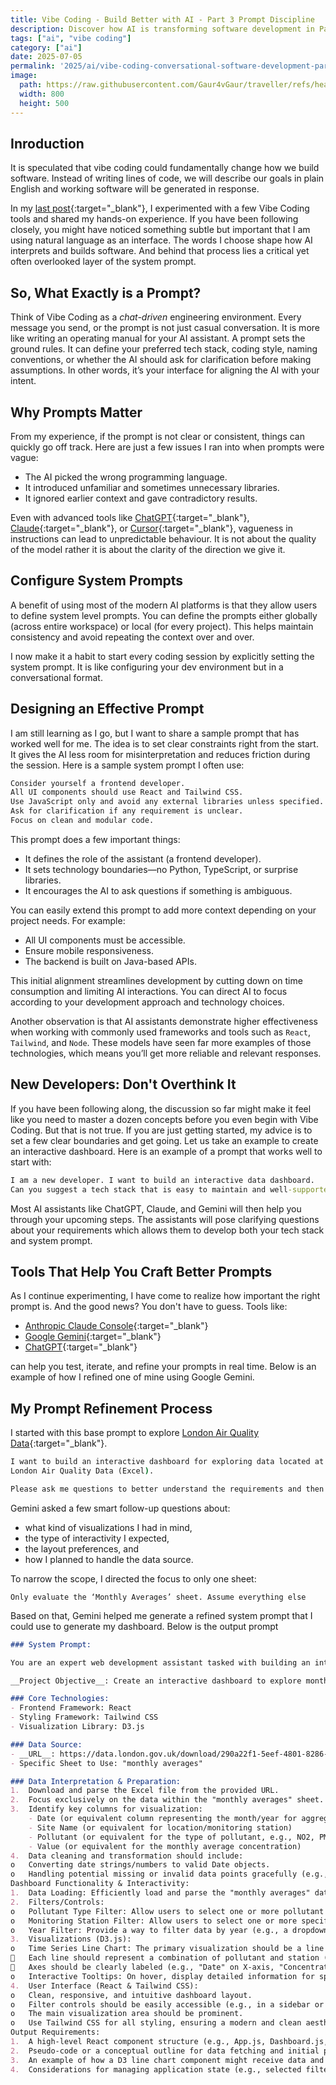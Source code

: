 ```yaml
---
title: Vibe Coding - Build Better with AI - Part 3 Prompt Discipline
description: Discover how AI is transforming software development in Part 3 of my 'Vibe Coding' series. Explore conversational coding, real-time code generation in practice, and the future of developer productivity.
tags: ["ai", "vibe coding"]
category: ["ai"]
date: 2025-07-05
permalink: '2025/ai/vibe-coding-conversational-software-development-part3/'
image:
  path: https://raw.githubusercontent.com/Gaur4vGaur/traveller/refs/heads/master/images/ai/2025-06-21-ai_vibe-coding-conversational-software-development-part2/cover-image-compressed.png
  width: 800
  height: 500
---
```


## Inroduction
It is speculated that vibe coding could fundamentally change how we build software. Instead of writing lines of code, we will describe our goals in plain English and working software will be generated in response.

In my [last post](https://www.gaurgaurav.com/2025/ai/vibe-coding-conversational-software-development-part2/){:target="_blank"}, I experimented with a few Vibe Coding tools and shared my hands-on experience. If you have been following closely, you might have noticed something subtle but important that I am using natural language as an interface. The words I choose shape how AI interprets and builds software. And behind that process lies a critical yet often overlooked layer of the system prompt.

## So, What Exactly is a Prompt?
Think of Vibe Coding as a _chat-driven_ engineering environment. Every message you send, or the prompt is not just casual conversation. It is more like writing an operating manual for your AI assistant.
A prompt sets the ground rules. It can define your preferred tech stack, coding style, naming conventions, or whether the AI should ask for clarification before making assumptions. In other words, it’s your interface for aligning the AI with your intent.

## Why Prompts Matter
From my experience, if the prompt is not clear or consistent, things can quickly go off track. Here are just a few issues I ran into when prompts were vague:
- The AI picked the wrong programming language.
- It introduced unfamiliar and sometimes unnecessary libraries.
- It ignored earlier context and gave contradictory results.

Even with advanced tools like [ChatGPT](https://chatgpt.com/){:target="_blank"}, [Claude](https://claude.ai/){:target="_blank"}, or [Cursor](https://cursor.com/en){:target="_blank"}, vagueness in instructions can lead to unpredictable behaviour. It is not about the quality of the model rather it is about the clarity of the direction we give it.

## Configure System Prompts
A benefit of using most of the modern AI platforms is that they allow users to define system level prompts. You can define the prompts either globally (across entire workspace) or local (for every project). This helps maintain consistency and avoid repeating the context over and over.

I now make it a habit to start every coding session by explicitly setting the system prompt. It is like configuring your dev environment but in a conversational format.


## Designing an Effective Prompt
I am still learning as I go, but I want to share a sample prompt that has worked well for me. The idea is to set clear constraints right from the start. It gives the AI less room for misinterpretation and reduces friction during the session.
Here is a sample system prompt I often use:

```cmd
Consider yourself a frontend developer.
All UI components should use React and Tailwind CSS.
Use JavaScript only and avoid any external libraries unless specified.
Ask for clarification if any requirement is unclear.
Focus on clean and modular code.
```
This prompt does a few important things:
- It defines the role of the assistant (a frontend developer).
- It sets technology boundaries—no Python, TypeScript, or surprise libraries.
- It encourages the AI to ask questions if something is ambiguous.

You can easily extend this prompt to add more context depending on your project needs. For example:
- All UI components must be accessible.
- Ensure mobile responsiveness.
- The backend is built on Java-based APIs.

This initial alignment streamlines development by cutting down on time consumption and limiting AI interactions. You can direct AI to focus according to your development approach and technology choices.

Another observation is that AI assistants demonstrate higher effectiveness when working with commonly used frameworks and tools such as `React`, `Tailwind`, and `Node`. These models have seen far more examples of those technologies, which means you’ll get more reliable and relevant responses.

## New Developers: Don't Overthink It
If you have been following along, the discussion so far might make it feel like you need to master a dozen concepts before you even begin with Vibe Coding. But that is not true.
If you are just getting started, my advice is to set a few clear boundaries and get going. Let us take an example to create an interactive dashboard. Here is an example of a prompt that works well to start with:

```cmd
I am a new developer. I want to build an interactive data dashboard.
Can you suggest a tech stack that is easy to maintain and well-supported?
```
Most AI assistants like ChatGPT, Claude, and Gemini will then help you through your upcoming steps. The assistants will pose clarifying questions about your requirements which allows them to develop both your tech stack and system prompt.

## Tools That Help You Craft Better Prompts
As I continue experimenting, I have come to realize how important the right prompt is. And the good news? You don't have to guess. Tools like:

- [Anthropic Claude Console](https://console.anthropic.com/){:target="_blank"}
- [Google Gemini](https://gemini.google.com/app){:target="_blank"}
- [ChatGPT](https://chatgpt.com/){:target="_blank"}

can help you test, iterate, and refine your prompts in real time. Below is an example of how I refined one of mine using Google Gemini.

## My Prompt Refinement Process
I started with this base prompt to explore [London Air Quality Data](https://data.london.gov.uk/download/290a22f1-5eef-4801-8286-3f288b49093a/acce7f88-70f0-4fd0-9160-f02a9d96b2c3/air-quality-london.xlsx){:target="_blank"}.

```cmd
I want to build an interactive dashboard for exploring data located at
London Air Quality Data (Excel).

Please ask me questions to better understand the requirements and then help me write a system prompt that guides you to use React, Tailwind, and D3 for visualization.
```

Gemini asked a few smart follow-up questions about:
- what kind of visualizations I had in mind,
- the type of interactivity I expected,
- the layout preferences, and
- how I planned to handle the data source.

To narrow the scope, I directed the focus to only one sheet:

`Only evaluate the ‘Monthly Averages’ sheet. Assume everything else`

Based on that, Gemini helped me generate a refined system prompt that I could use to generate my dashboard. Below is the output prompt

```md
### System Prompt:

You are an expert web development assistant tasked with building an interactive data exploration dashboard. Your goal is to generate a detailed plan, including component structure and initial code snippets, for a React application that visualizes air quality monthly averages.

__Project Objective__: Create an interactive dashboard to explore monthly average air quality data for London, sourced from a specific Excel file.

### Core Technologies:
- Frontend Framework: React
- Styling Framework: Tailwind CSS
- Visualization Library: D3.js

### Data Source:
- __URL__: https://data.london.gov.uk/download/290a22f1-5eef-4801-8286-3f288b49093a/acce7f88-70f0-4fd0-9160-f02a9d96b2c3/air-quality-london.xlsx
- Specific Sheet to Use: "monthly averages"

### Data Interpretation & Preparation:
1.	Download and parse the Excel file from the provided URL.
2.	Focus exclusively on the data within the "monthly averages" sheet.
3.	Identify key columns for visualization:
    - Date (or equivalent column representing the month/year for aggregation)
    - Site Name (or equivalent for location/monitoring station)
    - Pollutant (or equivalent for the type of pollutant, e.g., NO2, PM2.5)
    - Value (or equivalent for the monthly average concentration)
4.	Data cleaning and transformation should include:
o	Converting date strings/numbers to valid Date objects.
o	Handling potential missing or invalid data points gracefully (e.g., excluding them from calculations or using interpolation if appropriate for visualization context, but primarily focusing on showing available data).
Dashboard Functionality & Interactivity:
1.	Data Loading: Efficiently load and parse the "monthly averages" data from the Excel file upon component mount. Use an appropriate library like xlsx (SheetJS) for Excel parsing.
2.	Filters/Controls:
o	Pollutant Type Filter: Allow users to select one or more pollutant types (e.g., a multi-select dropdown or checkboxes).
o	Monitoring Station Filter: Allow users to select one or more specific monitoring stations/sites.
o	Year Filter: Provide a way to filter data by year (e.g., a dropdown for available years or a range slider if multiple years are selected).
3.	Visualizations (D3.js):
o	Time Series Line Chart: The primary visualization should be a line chart showing the monthly average trend over time for selected pollutants and stations.
	Each line should represent a combination of pollutant and station (or allow choosing a single pollutant to compare multiple stations, or vice versa).
	Axes should be clearly labeled (e.g., "Date" on X-axis, "Concentration" on Y-axis).
o	Interactive Tooltips: On hover, display detailed information for specific data points (e.g., date, pollutant, station, exact monthly average value).
4.	User Interface (React & Tailwind CSS):
o	Clean, responsive, and intuitive dashboard layout.
o	Filter controls should be easily accessible (e.g., in a sidebar or header).
o	The main visualization area should be prominent.
o	Use Tailwind CSS for all styling, ensuring a modern and clean aesthetic.
Output Requirements:
1.	A high-level React component structure (e.g., App.js, Dashboard.js, Chart.js, FilterControls.js).
2.	Pseudo-code or a conceptual outline for data fetching and initial parsing of the Excel sheet.
3.	An example of how a D3 line chart component might receive data and render, focusing on the integration with React and general D3 patterns.
4.	Considerations for managing application state (e.g., selected filters, loaded data).

```